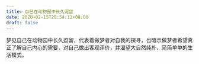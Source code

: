```yaml
---
title: 自己在动物园中长久逗留
date: 2020-02-15T20:54:12+08:00
draft: false
---
```


梦见自己在动物园中长久逗留，代表着做梦者对自我的探寻，也暗示做梦者希望真正了解自己内心的需要，对自己做出客观评价，并渴望大自然纯朴、简简单单的生活模式。<br>
